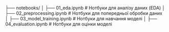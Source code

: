 ├── notebooks/
│   ├── 01_eda.ipynb        # Нотбуки для аналізу даних (EDA)
│   ├── 02_preprocessing.ipynb # Нотбуки для попередньої обробки даних
│   ├── 03_model_training.ipynb # Нотбуки для навчання моделі
│   ├── 04_evaluation.ipynb  # Нотбуки для оцінки моделі